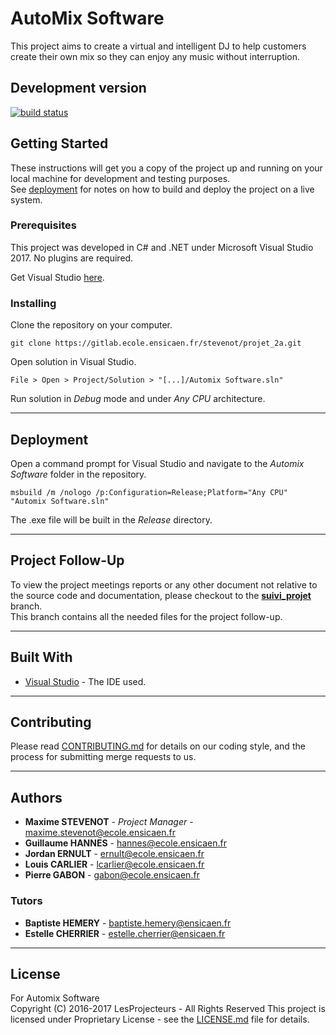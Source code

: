 # AutoMix Software

This project aims to create a virtual and intelligent DJ to help customers create their own mix so they can enjoy any music without interruption.

## Development version

[![build status](https://gitlab.ecole.ensicaen.fr/stevenot/projet_2a/badges/develop/build.svg)](https://gitlab.ecole.ensicaen.fr/stevenot/projet_2a/commits/develop)

## Getting Started

These instructions will get you a copy of the project up and running on your local machine for development and testing purposes.  
See [deployment](#deployment) for notes on how to build and deploy the project on a live system.

### Prerequisites

This project was developed in C# and .NET under Microsoft Visual Studio 2017. No plugins are required.

Get Visual Studio [here](https://www.visualstudio.com/downloads/).

### Installing

Clone the repository on your computer.

```
git clone https://gitlab.ecole.ensicaen.fr/stevenot/projet_2a.git
```

Open solution in Visual Studio.

```
File > Open > Project/Solution > "[...]/Automix Software.sln"
```

Run solution in *Debug* mode and under *Any CPU* architecture.

----------

## Deployment

Open a command prompt for Visual Studio and navigate to the *Automix Software* folder in the repository.
```
msbuild /m /nologo /p:Configuration=Release;Platform="Any CPU" "Automix Software.sln"
```
The .exe file will be built in the *Release* directory.

----------

## Project Follow-Up

To view the project meetings reports or any other document not relative to the source code and documentation, please checkout to the **[suivi_projet](https://gitlab.ecole.ensicaen.fr/stevenot/projet_2a/tree/suivi_projet/Suivi%20de%20projet)** branch.  
This branch contains all the needed files for the project follow-up.

----------

## Built With

 - [Visual Studio](https://www.visualstudio.com/) - The IDE used.

----------

## Contributing

Please read [CONTRIBUTING.md](CONTRIBUTING.md) for details on our coding style, and the process for submitting merge requests to us.

----------

## Authors

 - **Maxime STEVENOT** - *Project Manager* - <maxime.stevenot@ecole.ensicaen.fr>
 - **Guillaume HANNES** - <hannes@ecole.ensicaen.fr>
 - **Jordan ERNULT** - <ernult@ecole.ensicaen.fr>
 - **Louis CARLIER** - <lcarlier@ecole.ensicaen.fr>
 - **Pierre GABON** - <gabon@ecole.ensicaen.fr>

### Tutors

 - **Baptiste HEMERY** - <baptiste.hemery@ensicaen.fr>
 - **Estelle CHERRIER** - <estelle.cherrier@ensicaen.fr>

----------

## License

For Automix Software  
Copyright (C) 2016-2017 LesProjecteurs - All Rights Reserved
This project is licensed under Proprietary License - see the [LICENSE.md](LICENSE.md) file for details.